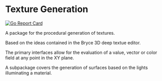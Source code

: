 # Texture Generation
[![Go Report Card](https://goreportcard.com/badge/github.com/jphsd/texture)](https://goreportcard.com/report/github.com/jphsd/texture)

A package for the procedural generation of textures.

Based on the ideas contained in the Bryce 3D deep textue editor.

The primary interfaces allow for the evaluation of a value, vector or color field at any point in the XY plane.

A subpackage covers the generation of surfaces based on the lights illuminating a material.
